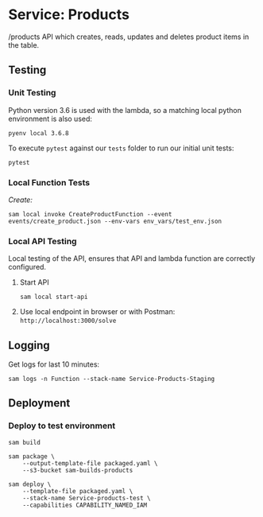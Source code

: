 # Service: Products
/products API which creates, reads, updates and deletes product items in the table.


## Testing
### Unit Testing
Python version 3.6 is used with the lambda, so a matching local python environment is also used:
```
pyenv local 3.6.8
```

To execute `pytest` against our `tests` folder to run our initial unit tests:
```
pytest
```

### Local Function Tests
*Create:*
```
sam local invoke CreateProductFunction --event events/create_product.json --env-vars env_vars/test_env.json
```

### Local API Testing
Local testing of the API, ensures that API and lambda function are correctly configured.
1. Start API
    ```
    sam local start-api
    ```
1. Use local endpoint in browser or with Postman: `http://localhost:3000/solve`

## Logging
Get logs for last 10 minutes:
```
sam logs -n Function --stack-name Service-Products-Staging
```

## Deployment
### Deploy to test environment
```
sam build

sam package \
    --output-template-file packaged.yaml \
    --s3-bucket sam-builds-products

sam deploy \
    --template-file packaged.yaml \
    --stack-name Service-products-test \
    --capabilities CAPABILITY_NAMED_IAM
```
